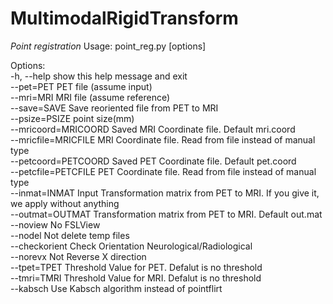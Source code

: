# MultimodalRigidTransform

*Point registration*
Usage:
point_reg.py [options]

Options:  
  -h, --help           show this help message and exit  
  --pet=PET            PET file (assume input)  
  --mri=MRI            MRI file (assume reference)  
  --save=SAVE          Save reoriented file from PET to MRI  
  --psize=PSIZE        point size(mm)  
  --mricoord=MRICOORD  Saved MRI Coordinate file. Default mri.coord  
  --mricfile=MRICFILE  MRI Coordinate file. Read from file instead of manual type  
  --petcoord=PETCOORD  Saved PET Coordinate file. Default pet.coord  
  --petcfile=PETCFILE  PET Coordinate file. Read from file instead of manual type  
  --inmat=INMAT        Input Transformation matrix from PET to MRI. If you give it, we apply without anything  
  --outmat=OUTMAT      Transformation matrix from PET to MRI. Default out.mat  
  --noview             No FSLView  
  --nodel              Not delete temp files  
  --checkorient        Check Orientation Neurological/Radiological  
  --norevx             Not Reverse X direction  
  --tpet=TPET          Threshold Value for PET. Defalut is no threshold  
  --tmri=TMRI          Threshold Value for MRI. Defalut is no threshold  
  --kabsch             Use Kabsch algorithm instead of pointflirt  
